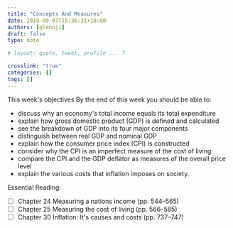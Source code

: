 ```yaml
---
title: "Concepts And Measures"
date: 2019-09-07T15:36:31+10:00
authors: [glennji]
draft: false
type: note

# layout: quote, tweet, profile ... ?

crosslink: "true"
categories: []
tags: []
---
```

This week's objectives
By the end of this week you should be able to:

- discuss why an economy's total income equals its total expenditure
- explain how gross domestic product (GDP) is defined and calculated
- see the breakdown of GDP into its four major components
- distinguish between real GDP and nominal GDP
- explain how the consumer price index (CPI) is constructed
- consider why the CPI is an imperfect measure of the cost of living
- compare the CPI and the GDP deflator as measures of the overall price level
- explain the various costs that inflation imposes on society.

Essential Reading:

- [ ] Chapter 24 Measuring a nations income (pp. 544–565)
- [ ] Chapter 25 Measuring the cost of living (pp. 566–585)
- [ ] Chapter 30 Inflation: It's causes and costs (pp. 737–747)
